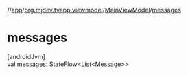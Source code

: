 //[app](../../../index.md)/[org.mjdev.tvapp.viewmodel](../index.md)/[MainViewModel](index.md)/[messages](messages.md)

# messages

[androidJvm]\
val [messages](messages.md): StateFlow&lt;[List](https://kotlinlang.org/api/latest/jvm/stdlib/kotlin.collections/-list/index.html)&lt;[Message](../../org.mjdev.tvapp.data/-message/index.md)&gt;&gt;
